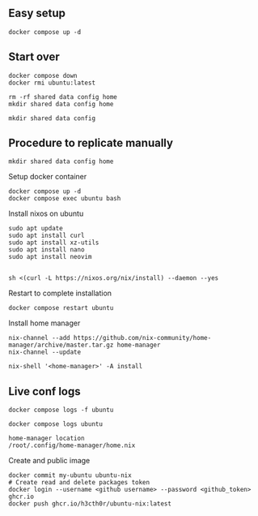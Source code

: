 ## Easy setup
```
docker compose up -d
```

## Start over
```
docker compose down
docker rmi ubuntu:latest

rm -rf shared data config home
mkdir shared data config home

mkdir shared data config
```

## Procedure to replicate manually
```
mkdir shared data config home
```
Setup docker container
```
docker compose up -d
docker compose exec ubuntu bash
```

Install nixos on ubuntu
```
sudo apt update
sudo apt install curl
sudo apt install xz-utils
sudo apt install nano
sudo apt install neovim 


sh <(curl -L https://nixos.org/nix/install) --daemon --yes
```

Restart to complete installation
```
docker compose restart ubuntu
```

Install home manager
```
nix-channel --add https://github.com/nix-community/home-manager/archive/master.tar.gz home-manager
nix-channel --update

nix-shell '<home-manager>' -A install
```

## Live conf logs
```
docker compose logs -f ubuntu
```

```
docker compose logs ubuntu
```

```
home-manager location
/root/.config/home-manager/home.nix
```

Create and public image
```
docker commit my-ubuntu ubuntu-nix
# Create read and delete packages token
docker login --username <github username> --password <github_token> ghcr.io
docker push ghcr.io/h3cth0r/ubuntu-nix:latest
```
